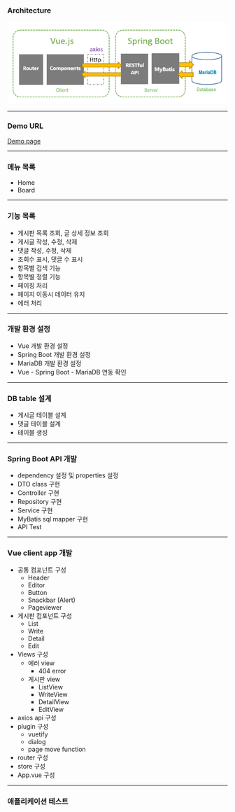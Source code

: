 ### Architecture

![architecture](./frontend/src/assets/architecture.png)

---

### Demo URL
[Demo page](http://ec2-13-209-77-8.ap-northeast-2.compute.amazonaws.com)

---

### 메뉴 목록

- Home
- Board

---

### 기능 목록

- 게시판 목록 조회, 글 상세 정보 조회
- 게시글 작성, 수정, 삭제
- 댓글 작성, 수정, 삭제
- 조회수 표시, 댓글 수 표시
- 항목별 검색 기능
- 항목별 정렬 기능
- 페이징 처리
- 페이지 이동시 데이터 유지
- 에러 처리

---

### 개발 환경 설정

- Vue 개발 환경 설정
- Spring Boot 개발 환경 설정
- MariaDB 개발 환경 설정
- Vue - Spring Boot - MariaDB 연동 확인

---

### DB table 설계

- 게시글 테이블 설계
- 댓글 테이블 설계
- 테이블 생성

---

### Spring Boot API 개발

- dependency 설정 및 properties 설정
- DTO class 구현
- Controller 구현
- Repository 구현
- Service 구현
- MyBatis sql mapper 구현
- API Test

---

### Vue client app 개발

- 공통 컴포넌트 구성
    - Header
    - Editor
    - Button
    - Snackbar (Alert)
    - Pageviewer
- 게시판 컴포넌트 구성
    - List
    - Write
    - Detail
    - Edit
- Views 구성
    - 에러 view
        - 404 error
    - 게시판 view
        - ListView
        - WriteView
        - DetailView
        - EditView
- axios api 구성
- plugin 구성
    - vuetify
    - dialog
    - page move function
- router 구성
- store 구성
- App.vue 구성
---

### 애플리케이션 테스트